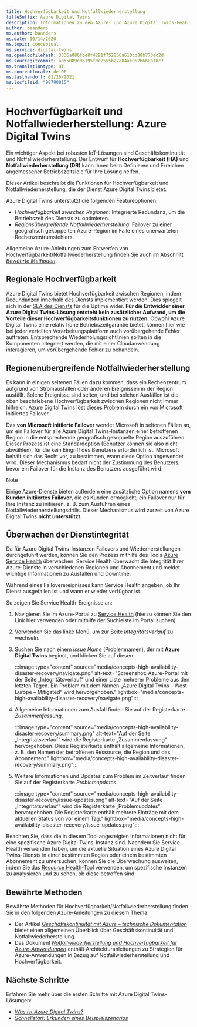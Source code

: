 ```yaml
---
title: Hochverfügbarkeit und Notfallwiederherstellung
titleSuffix: Azure Digital Twins
description: Informationen zu den Azure- und Azure Digital Twins-Features zum Erstellen von Azure IoT-Lösungen mit Hochverfügbarkeit und Notfallwiederherstellung.
author: baanders
ms.author: baanders
ms.date: 10/14/2020
ms.topic: conceptual
ms.service: digital-twins
ms.openlocfilehash: 3336a086fbe8f4291f752836a610cd80b773ec2d
ms.sourcegitcommit: a055089dd6195fde2555b27a84ae052b668a18c7
ms.translationtype: HT
ms.contentlocale: de-DE
ms.lasthandoff: 01/26/2021
ms.locfileid: "98790815"
---
```

# <a name="azure-digital-twins-high-availability-and-disaster-recovery"></a>Hochverfügbarkeit und Notfallwiederherstellung: Azure Digital Twins

Ein wichtiger Aspekt bei robusten IoT-Lösungen sind Geschäftskontinuität und Notfallwiederherstellung. Der Entwurf für **Hochverfügbarkeit (HA)** und **Notfallwiederherstellung (DR)** kann Ihnen beim Definieren und Erreichen angemessener Betriebszeitziele für Ihre Lösung helfen.

Dieser Artikel beschreibt die Funktionen für Hochverfügbarkeit und Notfallwiederherstellung, die der Dienst Azure Digital Twins bietet.

Azure Digital Twins unterstützt die folgenden Featureoptionen:
* *Hochverfügbarkeit zwischen Regionen*: Integrierte Redundanz, um die Betriebszeit des Diensts zu optimieren.
* *Regionsübergreifende Notfallwiederherstellung*: Failover zu einer geografisch gekoppelten Azure-Region im Falle eines unerwarteten Rechenzentrumsfehlers.

Allgemeine Azure-Anleitungen zum Entwerfen von Hochverfügbarkeit/Notfallwiederherstellung finden Sie auch im Abschnitt [*Bewährte Methoden*](#best-practices).

## <a name="intra-region-ha"></a>Regionale Hochverfügbarkeit
 
Azure Digital Twins bietet Hochverfügbarkeit zwischen Regionen, indem Redundanzen innerhalb des Diensts implementiert werden. Dies spiegelt sich in der [SLA des Diensts](https://azure.microsoft.com/support/legal/sla/digital-twins) für die Uptime wider. **Für die Entwickler einer Azure Digital Twins-Lösung entsteht kein zusätzlicher Aufwand, um die Vorteile dieser Hochverfügbarkeitsfunktionen zu nutzen.** Obwohl Azure Digital Twins eine relativ hohe Betriebszeitgarantie bietet, können hier wie bei jeder verteilten Verarbeitungsplattform auch vorübergehende Fehler auftreten. Entsprechende Wiederholungsrichtlinien sollten in die Komponenten integriert werden, die mit einer Cloudanwendung interagieren, um vorübergehende Fehler zu behandeln.

## <a name="cross-region-dr"></a>Regionenübergreifende Notfallwiederherstellung

Es kann in einigen seltenen Fällen dazu kommen, dass ein Rechenzentrum aufgrund von Stromausfällen oder anderen Ereignissen in der Region ausfällt. Solche Ereignisse sind selten, und bei solchen Ausfällen ist die oben beschriebene Hochverfügbarkeit zwischen Regionen nicht immer hilfreich. Azure Digital Twins löst dieses Problem durch ein von Microsoft initiiertes Failover.

Das **von Microsoft initiierte Failover** wendet Microsoft in seltenen Fällen an, um ein Failover für alle Azure Digital Twins-Instanzen einer betroffenen Region in die entsprechende geografisch gekoppelte Region auszuführen. Dieser Prozess ist eine Standardoption (Benutzer können sie also nicht abwählen), für die kein Eingriff des Benutzers erforderlich ist. Microsoft behält sich das Recht vor, zu bestimmen, wann diese Option angewendet wird. Dieser Mechanismus bedarf nicht der Zustimmung des Benutzers, bevor ein Failover für die Instanz des Benutzers ausgeführt wird.

>[!NOTE]
> Einige Azure-Dienste bieten außerdem eine zusätzliche Option namens **vom Kunden initiiertes Failover**, die es Kunden ermöglicht, ein Failover nur für Ihre Instanz zu initiieren, z. B. zum Ausführen eines Notfallwiederherstellungsdrills. Dieser Mechanismus wird zurzeit von Azure Digital Twins **nicht unterstützt**. 

## <a name="monitor-service-health"></a>Überwachen der Dienstintegrität

Da für Azure Digital Twins-Instanzen Failovers und Wiederherstellungen durchgeführt werden, können Sie den Prozess mithilfe des Tools [Azure Service Health](../service-health/service-health-overview.md) überwachen. Service Health überwacht die Integrität Ihrer Azure-Dienste in verschiedenen Regionen und Abonnement und meldet wichtige Informationen zu Ausfällen und Downtime.

Während eines Failoverereignisses kann Service Health angeben, ob Ihr Dienst ausgefallen ist und wann er wieder verfügbar ist.

So zeigen Sie Service Health-Ereignisse an:
1. Navigieren Sie im Azure-Portal zu [Service Health](https://portal.azure.com/?feature.customportal=false#blade/Microsoft_Azure_Health/AzureHealthBrowseBlade/serviceIssues) (hierzu können Sie den Link hier verwenden oder mithilfe der Suchleiste im Portal suchen).
1. Verwenden Sie das linke Menü, um zur Seite *Integritätsverlauf* zu wechseln.
1. Suchen Sie nach einem *Issue Name* (Problemnamen), der mit **Azure Digital Twins** beginnt, und klicken Sie auf diesen.

    :::image type="content" source="media/concepts-high-availability-disaster-recovery/navigate.png" alt-text="Screenshot: Azure-Portal mit der Seite „Integritätsverlauf“ und einer Liste mehrerer Probleme aus den letzten Tagen. Ein Problem mit dem Namen „Azure Digital Twins – West Europe – Mitigated“ wird hervorgehoben." lightbox="media/concepts-high-availability-disaster-recovery/navigate.png":::

1. Allgemeine Informationen zum Ausfall finden Sie auf der Registerkarte *Zusammenfassung*.

    :::image type="content" source="media/concepts-high-availability-disaster-recovery/summary.png" alt-text="Auf der Seite „Integritätsverlauf“ wird die Registerkarte „Zusammenfassung“ hervorgehoben. Diese Registerkarte enthält allgemeine Informationen, z. B. den Namen der betroffenen Ressource, die Region und das Abonnement." lightbox="media/concepts-high-availability-disaster-recovery/summary.png":::
1. Weitere Informationen und Updates zum Problem im Zeitverlauf finden Sie auf der Registerkarte *Problemupdates*.

    :::image type="content" source="media/concepts-high-availability-disaster-recovery/issue-updates.png" alt-text="Auf der Seite „Integritätsverlauf“ wird die Registerkarte „Problemupdates“ hervorgehoben. Die Registerkarte enthält mehrere Einträge mit dem aktuellen Status von vor einem Tag." lightbox="media/concepts-high-availability-disaster-recovery/issue-updates.png":::


Beachten Sie, dass die in diesem Tool angezeigten Informationen nicht für eine spezifische Azure Digital Twins-Instanz sind. Nachdem Sie Service Health verwenden haben, um die aktuelle Situation eines Azure Digital Twins-Diensts in einer bestimmten Region oder einem bestimmten Abonnement zu untersuchen, können Sie die Überwachung ausweiten, indem Sie das [Resource Health-Tool](troubleshoot-resource-health.md) verwenden, um spezifische Instanzen zu analysieren und zu sehen, ob diese betroffen sind.

## <a name="best-practices"></a>Bewährte Methoden

Bewährte Methoden für Hochverfügbarkeit/Notfallwiederherstellung finden Sie in den folgenden Azure-Anleitungen zu diesem Thema: 
* Der Artikel [*Geschäftskontinuität mit Azure – technische Dokumentation*](/azure/architecture/framework/resiliency/overview) bietet einen allgemeinen Überblick über Geschäftskontinuität und Notfallwiederherstellung. 
* Das Dokument [*Notfallwiederherstellung und Hochverfügbarkeit für Azure-Anwendungen*](/azure/architecture/framework/resiliency/backup-and-recovery) enthält Architekturanleitungen zu Strategien für Azure-Anwendungen in Bezug auf Notfallwiederherstellung und Hochverfügbarkeit.

## <a name="next-steps"></a>Nächste Schritte 

Erfahren Sie mehr über die ersten Schritte mit Azure Digital Twins-Lösungen:
 
* [*Was ist Azure Digital Twins?*](overview.md)
* [*Schnellstart: Erkunden eines Beispielszenarios*](quickstart-adt-explorer.md)